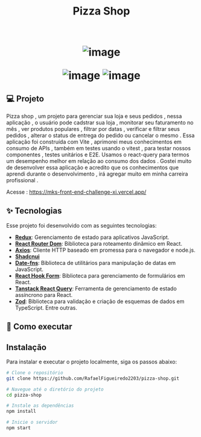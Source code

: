 

<h1 align="center" >
Pizza Shop
</h1>



<br>

<h1 align="center">
    
  ![image](https://github.com/RafaelFigueiredo2203/pizza-shop/assets/60237326/6eab731d-7d88-4121-8a72-5d94ffd52ff4)



  
  ![image](https://github.com/RafaelFigueiredo2203/pizza-shop/assets/60237326/67bcea67-ae48-4db2-9ca5-b12e28ddc7ed)
![image](https://github.com/RafaelFigueiredo2203/pizza-shop/assets/60237326/a4ade346-6a71-4465-8393-becdc0ca36d3)


  </h1>

## 💻 Projeto

Pizza shop  , um projeto para gerenciar sua loja e seus pedidos , nessa aplicação , o usuário pode cadstrar sua loja , monitorar seu faturamento no mês , ver produtos populares  , filtrar por datas , verificar e filtrar seus pedidos , alterar o status de entrega do pedido ou cancelar o mesmo .
Essa aplicação foi construída com Vite , aprimorei meus conhecimentos em consumo de APIs , também em testes usando o vitest , para testar nossos componentes , testes unitários e E2E.
Usamos o react-query para termos um desempenho melhor em relação ao consumo dos dados .
Gostei muito de desenvolver essa aplicação e acredito que os conhecimentos que aprendi durante o desenvolvimento , irá agregar muito em minha carreira profissional .
 <br>

Acesse : https://mks-front-end-challenge-xi.vercel.app/

## ✨ Tecnologias

Esse projeto foi desenvolvido com as seguintes tecnologias:

- **[Redux](https://redux.js.org/introduction/getting-started)**: Gerenciamento de estado para aplicativos JavaScript.
- **[React Router Dom](https://reactrouter.com/web/guides/quick-start)**: Biblioteca para roteamento dinâmico em React.
- **[Axios](https://axios-http.com/docs/intro)**: Cliente HTTP baseado em promessa para o navegador e node.js.
- **[Shadcnui](https://ui.shadcn.com/docs)**
- **[Date-fns](https://date-fns.org/docs/)**: Biblioteca de utilitários para manipulação de datas em JavaScript.
- **[React Hook Form](https://react-hook-form.com/get-started)**: Biblioteca para gerenciamento de formulários em React.
- **[Tanstack React Query](https://tanstack.com/query/v5)**: Ferramenta de gerenciamento de estado assíncrono para React.
- **[Zod](https://zod.dev/)**: Biblioteca para validação e criação de esquemas de dados em TypeScript.
	Entre outras.



## 🚀 Como executar


## Instalação

Para instalar e executar o projeto localmente, siga os passos abaixo:

```bash
# Clone o repositório
git clone https://github.com/RafaelFigueiredo2203/pizza-shop.git

# Navegue até o diretório do projeto
cd pizza-shop

# Instale as dependências
npm install

# Inicie o servidor
npm start
